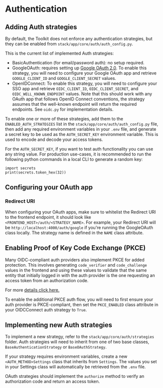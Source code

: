 # Authentication

## Adding Auth strategies

By default, the Toolkit does not enforce any authentication strategies, but they can be enabled from `stack/app/core/auth/auth_config.py`.

This is the current list of implemented Auth strategies:

- BasicAuthentication (for email/password auth): no setup required.
- GoogleOAuth: requires setting up [Google OAuth 2.0](https://support.google.com/cloud/answer/6158849?hl=en). To enable this strategy, you will need to configure your Google OAuth app and retrieve `GOOGLE_CLIENT_ID` and `GOOGLE_CLIENT_SECRET` values.
- OpenIDConnect: To enable this strategy, you will need to configure your SSO app and retrieve `OIDC_CLIENT_ID`, `OIDC_CLIENT_SECRET`, and `OIDC_WELL_KNOWN_ENDPOINT` values. Note that this should work with any OAuth app that follows OpenID Connect conventions, the strategy assumes that the well-known endpoint will return the required endpoints. See `oidc.py` for implementation details.

To enable one or more of these strategies, add them to the `ENABLED_AUTH_STRATEGIES` list in the `stack/app/core/auth/auth_config.py` file, then add any required environment variables in your `.env` file, and generate a secret key to be used as the `AUTH_SECRET_KEY` environment variable. This is used to encode and decode your access tokens.

For the `AUTH_SECRET_KEY`, if you want to test auth functionality you can use any string value.
For production use-cases, it is recommended to run the following python commands in a local CLI to generate a random key:

```
import secrets
print(secrets.token_hex(32))
```

## Configuring your OAuth app

### Redirect URI

When configuring your OAuth apps, make sure to whitelist the Redirect URI to the frontend endpoint, it should look like 
`<FRONTEND_HOST>/auth/<STRATEGY_NAME>`. For example, your Redirect URI will be `http://localhost:4000/auth/google` if you're running the GoogleOAuth class locally. The strategy name is defined in the `NAME` class attribute.

## Enabling Proof of Key Code Exchange (PKCE)

Many OIDC-compliant auth providers also implement PKCE for added protection. This involves generating `code_verifier` and `code_challenge` values in the frontend and using these values to validate that the same entity that initially logged in with the auth provider is the one requesting an access token from an authorization code. 

For more [details click here.](https://oauth.net/2/pkce/)

To enable the additional PKCE auth flow, you will need to first ensure your auth provider is PKCE-compliant, then set the `PKCE_ENABLED` class attribute in your OIDCConnect auth strategy to `True`. 

<!-- ### Enabling Refresh Tokens

To enable refresh tokens, you must implement the `get_refresh_token_params()` method in your auth strategy class. This should return a dictionary containing key-value pairs that contain the query parameters the auth provider needs to return a refresh token. For example, if your auth provider requires a `?scope=offline` query parameter, you should add:

```python
def get_refresh_token_params(self):
    return {"scope": "offline"}
``` -->

## Implementing new Auth strategies

To implement a new strategy, refer to the `stack/app/core/auth/strategies` folder. Auth strategies will need to inherit from one of two base classes, `BaseAuthenticationStrategy` or `BaseOAuthStrategy`.

If your strategy requires environment variables, create a new `<AUTH_METHOD>Settings` class that inherits from `Settings`. The values you set in your Settings class will automatically be retrieved from the `.env` file.

OAuth strategies should implement the `authorize` method to verify an authorization code and return an access token.
